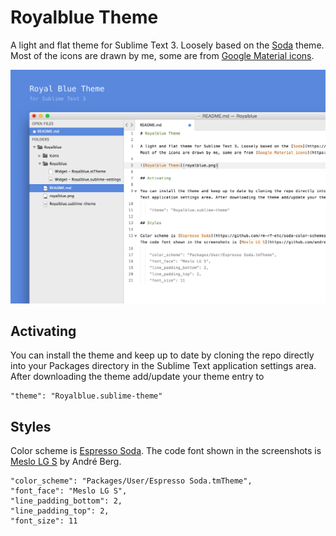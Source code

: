 # Royalblue Theme

A light and flat theme for Sublime Text 3. Loosely based on the [Soda](https://github.com/buymeasoda/soda-theme) theme. Most of the icons are drawn by me, some are from [Google Material icons](https://www.google.com/design/icons/).

![Royalblue Theme](royalblue.png)

## Activating

You can install the theme and keep up to date by cloning the repo directly into your Packages directory in the Sublime Text application settings area. After downloading the theme add/update your theme entry to 
    
    "theme": "Royalblue.sublime-theme"

## Styles

Color scheme is [Espresso Soda](https://github.com/rm-rf-etc/soda-color-schemes/blob/master/Espresso%20Soda.tmTheme). The code font shown in the screenshots is [Meslo LG S](https://github.com/andreberg/Meslo-Font) by André Berg. 

    "color_scheme": "Packages/User/Espresso Soda.tmTheme",
    "font_face": "Meslo LG S",
    "line_padding_bottom": 2,
    "line_padding_top": 2,
    "font_size": 11